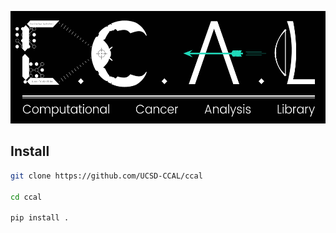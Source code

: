 <p align='center'>
  <img src='logo.png' height=180 />
</p>

## Install

```sh
git clone https://github.com/UCSD-CCAL/ccal

cd ccal

pip install .
```
